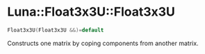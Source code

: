 # Luna::Float3x3U::Float3x3U

```c++
Float3x3U(Float3x3U &&)=default
```

Constructs one matrix by coping components from another matrix. 

